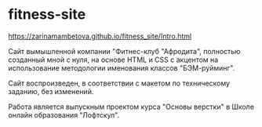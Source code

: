# fitness-site

https://zarinamambetova.github.io/fitness_site/Intro.html


Сайт вымышленной компании "Фитнес-клуб "Афродита", полностью созданный мной с нуля, на основе HTML и CSS  с акцентом на использование методологии именования классов "БЭМ-руйминг". 

Сайт воспроизведен, в соответствии с макетом по техническому заданию, без изменений. 

Работа является выпускным проектом курса "Основы верстки" в Школе онлайн образования "Лофтскул".
